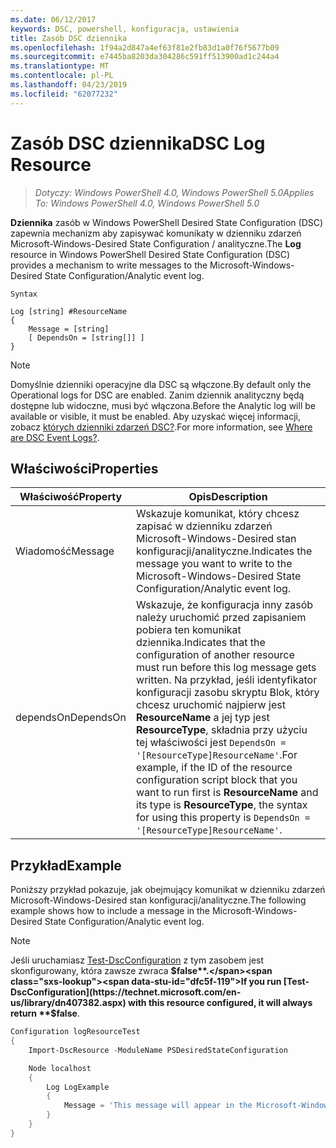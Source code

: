 ```yaml
---
ms.date: 06/12/2017
keywords: DSC, powershell, konfiguracja, ustawienia
title: Zasób DSC dziennika
ms.openlocfilehash: 1f94a2d847a4ef63f81e2fb83d1a0f76f5677b09
ms.sourcegitcommit: e7445ba8203da304286c591ff513900ad1c244a4
ms.translationtype: MT
ms.contentlocale: pl-PL
ms.lasthandoff: 04/23/2019
ms.locfileid: "62077232"
---
```

# <a name="dsc-log-resource"></a><span data-ttu-id="dfc5f-103">Zasób DSC dziennika</span><span class="sxs-lookup"><span data-stu-id="dfc5f-103">DSC Log Resource</span></span>

> <span data-ttu-id="dfc5f-104">_Dotyczy: Windows PowerShell 4.0, Windows PowerShell 5.0_</span><span class="sxs-lookup"><span data-stu-id="dfc5f-104">_Applies To: Windows PowerShell 4.0, Windows PowerShell 5.0_</span></span>

<span data-ttu-id="dfc5f-105">__Dziennika__ zasób w Windows PowerShell Desired State Configuration (DSC) zapewnia mechanizm aby zapisywać komunikaty w dzienniku zdarzeń Microsoft-Windows-Desired State Configuration / analityczne.</span><span class="sxs-lookup"><span data-stu-id="dfc5f-105">The __Log__ resource in Windows PowerShell Desired State Configuration (DSC) provides a mechanism to write messages to the Microsoft-Windows-Desired State Configuration/Analytic event log.</span></span>

```
Syntax

Log [string] #ResourceName
{
    Message = [string]
    [ DependsOn = [string[]] ]
}
```

> [!NOTE]
> <span data-ttu-id="dfc5f-106">Domyślnie dzienniki operacyjne dla DSC są włączone.</span><span class="sxs-lookup"><span data-stu-id="dfc5f-106">By default only the Operational logs for DSC are enabled.</span></span> <span data-ttu-id="dfc5f-107">Zanim dziennik analityczny będą dostępne lub widoczne, musi być włączona.</span><span class="sxs-lookup"><span data-stu-id="dfc5f-107">Before the Analytic log will be available or visible, it must be enabled.</span></span> <span data-ttu-id="dfc5f-108">Aby uzyskać więcej informacji, zobacz [których dzienniki zdarzeń DSC?](../../../troubleshooting/troubleshooting.md#where-are-dsc-event-logs).</span><span class="sxs-lookup"><span data-stu-id="dfc5f-108">For more information, see [Where are DSC Event Logs?](../../../troubleshooting/troubleshooting.md#where-are-dsc-event-logs).</span></span>

## <a name="properties"></a><span data-ttu-id="dfc5f-109">Właściwości</span><span class="sxs-lookup"><span data-stu-id="dfc5f-109">Properties</span></span>

| <span data-ttu-id="dfc5f-110">Właściwość</span><span class="sxs-lookup"><span data-stu-id="dfc5f-110">Property</span></span> | <span data-ttu-id="dfc5f-111">Opis</span><span class="sxs-lookup"><span data-stu-id="dfc5f-111">Description</span></span> |
| --- | --- |
| <span data-ttu-id="dfc5f-112">Wiadomość</span><span class="sxs-lookup"><span data-stu-id="dfc5f-112">Message</span></span>| <span data-ttu-id="dfc5f-113">Wskazuje komunikat, który chcesz zapisać w dzienniku zdarzeń Microsoft-Windows-Desired stan konfiguracji/analityczne.</span><span class="sxs-lookup"><span data-stu-id="dfc5f-113">Indicates the message you want to write to the Microsoft-Windows-Desired State Configuration/Analytic event log.</span></span>|
| <span data-ttu-id="dfc5f-114">dependsOn</span><span class="sxs-lookup"><span data-stu-id="dfc5f-114">DependsOn</span></span> | <span data-ttu-id="dfc5f-115">Wskazuje, że konfiguracja inny zasób należy uruchomić przed zapisaniem pobiera ten komunikat dziennika.</span><span class="sxs-lookup"><span data-stu-id="dfc5f-115">Indicates that the configuration of another resource must run before this log message gets written.</span></span> <span data-ttu-id="dfc5f-116">Na przykład, jeśli identyfikator konfiguracji zasobu skryptu Blok, który chcesz uruchomić najpierw jest **ResourceName** a jej typ jest **ResourceType**, składnia przy użyciu tej właściwości jest `DependsOn = '[ResourceType]ResourceName'`.</span><span class="sxs-lookup"><span data-stu-id="dfc5f-116">For example, if the ID of the resource configuration script block that you want to run first is **ResourceName** and its type is **ResourceType**, the syntax for using this property is `DependsOn = '[ResourceType]ResourceName'`.</span></span>|

## <a name="example"></a><span data-ttu-id="dfc5f-117">Przykład</span><span class="sxs-lookup"><span data-stu-id="dfc5f-117">Example</span></span>

<span data-ttu-id="dfc5f-118">Poniższy przykład pokazuje, jak obejmujący komunikat w dzienniku zdarzeń Microsoft-Windows-Desired stan konfiguracji/analityczne.</span><span class="sxs-lookup"><span data-stu-id="dfc5f-118">The following example shows how to include a message in the Microsoft-Windows-Desired State Configuration/Analytic event log.</span></span>

> [!NOTE]
> <span data-ttu-id="dfc5f-119">Jeśli uruchamiasz [Test-DscConfiguration](https://technet.microsoft.com/en-us/library/dn407382.aspx) z tym zasobem jest skonfigurowany, która zawsze zwraca **$false**.</span><span class="sxs-lookup"><span data-stu-id="dfc5f-119">If you run [Test-DscConfiguration](https://technet.microsoft.com/en-us/library/dn407382.aspx) with this resource configured, it will always return **$false**.</span></span>

```powershell
Configuration logResourceTest
{
    Import-DscResource -ModuleName PSDesiredStateConfiguration

    Node localhost
    {
        Log LogExample
        {
            Message = 'This message will appear in the Microsoft-Windows-Desired State Configuration/Analytic event log.'
        }
    }
}
```
